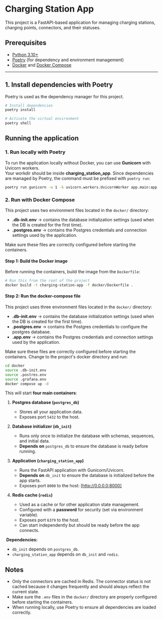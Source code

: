 # Charging Station App

This project is a FastAPI-based application for managing charging stations, charging points, connectors, and their statuses.  

## Prerequisites

- [Python 3.10+](https://www.python.org/downloads/)
- [Poetry](https://python-poetry.org/docs/#installation) (for dependency and environment management)
- [Docker](https://docs.docker.com/get-docker/) and [Docker Compose](https://docs.docker.com/compose/)

---

## 1. Install dependencies with Poetry

Poetry is used as the dependency manager for this project.  

```bash
# Install dependencies
poetry install

# Activate the virtual environment
poetry shell
```
## Running the application
### 1. Run locally with Poetry
To run the application locally without Docker, you can use **Gunicorn** with Uvicorn workers.  
Your workdir should be inside **charging_station_app**.
Since dependencies are managed by Poetry, the command must be prefixed with `poetry run`:

```bash
poetry run gunicorn -w 1 -k uvicorn.workers.UvicornWorker app.main:app
```
### 2. Run with Docker Compose

This project uses two environment files located in the `docker/` directory:

- **.db-init.env** → contains the database initialization settings (used when the DB is created for the first time).  
- **.postgres.env** → contains the Postgres credentials and connection settings used by the application.  

Make sure these files are correctly configured before starting the containers.

#### Step 1: Build the Docker image

Before running the containers, build the image from the `Dockerfile`:
```bash
# Run this from the root of the project
docker build -t charging-station-app -f docker/Dockerfile .
```

#### Step 2: Run the docker-compose file
This project uses three environment files located in the `docker/` directory:

- **.db-init.env** → contains the database initialization settings (used when the DB is created for the first time).  
- **.postgres.env** → contains the Postgres credentials to configure the postgres database.
- **.app.env** → contains the Postgres credentials and connection settings used by the application.  

Make sure these files are correctly configured before starting the containers.
Change to the project's docker directory and run:
   ```bash
   cd docker
   source .db-init.env
   source .postres.env
   source .grafana.env
   docker compose up -d
   ```
This will start **four main containers**:

1. **Postgres database (`postgres_db`)**  
   - Stores all your application data.  
   - Exposes port `5432` to the host.

2. **Database initializer (`db_init`)**  
   - Runs only once to initialize the database with schemas, sequences, and initial data.  
   - **Depends on** `postgres_db` to ensure the database is ready before running.

3. **Application (`charging_station_app`)**  
   - Runs the FastAPI application with Gunicorn/Uvicorn.  
   - **Depends on** `db_init` to ensure the database is initialized before the app starts.  
   - Exposes port `8000` to the host: [http://0.0.0.0:8000]

4. **Redis cache (`redis`)**  
   - Used as a cache or for other application state management.  
   - Configured with a **password** for security (set via environment variable).  
   - Exposes port `6379` to the host.  
   - Can start independently but should be ready before the app connects.

 ️ **Dependencies:**  
 - `db_init` depends on `postgres_db`.  
 - `charging_station_app` depends on `db_init` and `redis`.
 ## Notes
 - Only the connectors are cached in Redis. The connector status is not cached because it changes frequently and should always reflect the current state.
 - Make sure the `.env` files in the `docker/` directory are properly configured before starting the containers.
 - When running locally, use Poetry to ensure all dependencies are loaded correctly.